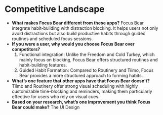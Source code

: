 # Competitive Landscape

- **What makes Focus Bear different from these apps?**
  Focus Bear integrate habit-building with distraction blocking. It helps users not only avoid distractions but also build 
  productive habits through guided routines and scheduled focus sessions.
- **If you were a user, why would you choose Focus Bear over competitors?**
  1. Functional integration: Unlike the Freedom and Cold Turkey, which mainly focus on blocking, Focus Bear offers structured
   routines and habit-building features.
  2. Guided Habit Formation: Compared to Routinery and Tiimo, Focus Bear provides a more structured approach to forming 
  habits.
- **What’s one feature that other apps have that Focus Bear doesn’t?**
  Tiimo and Routinery offer strong visual scheduling with highly customizable time-blocking and reminders, making them 
  particularly effective for users who rely on visual cues.
- **Based on your research, what’s one improvement you think Focus Bear could make?**
  The UI Design
